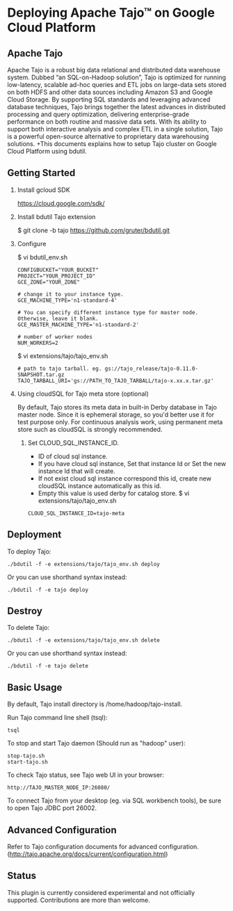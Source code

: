 Deploying Apache Tajo™ on Google Cloud Platform
===============================================

Apache Tajo
-----------

Apache Tajo is a robust big data relational and distributed data warehouse system. Dubbed “an SQL-on-Hadoop solution”, Tajo is optimized for running low-latency, scalable ad-hoc queries and ETL jobs on large-data sets stored on both HDFS and other data sources including Amazon S3 and Google Cloud Storage. By supporting SQL standards and leveraging advanced database techniques, Tajo brings together the latest advances in distributed processing and query optimization, delivering enterprise-grade performance on both routine and massive data sets. With its ability to support both interactive analysis and complex ETL in a single solution, Tajo is a powerful open-source alternative to proprietary data warehousing solutions. 
+This documents explains how to setup Tajo cluster on Google Cloud Platform using bdutil.

Getting Started
---------------

1. Install gcloud SDK

    https://cloud.google.com/sdk/
    
2. Install bdutil Tajo extension

    $ git clone -b tajo https://github.com/gruter/bdutil.git
    
3. Configure
   
    $ vi  bdutil_env.sh

    ```
    CONFIGBUCKET="YOUR_BUCKET" 
    PROJECT="YOUR_PROJECT_ID" 
    GCE_ZONE="YOUR_ZONE"
    
    # change it to your instance type.
    GCE_MACHINE_TYPE='n1-standard-4'  
    
    # You can specify different instance type for master node. Otherwise, leave it blank.
    GCE_MASTER_MACHINE_TYPE='n1-standard-2'    

    # number of worker nodes 
    NUM_WORKERS=2
    ```
    
    $ vi extensions/tajo/tajo_env.sh
    
    ```
    # path to tajo tarball. eg. gs://tajo_release/tajo-0.11.0-SNAPSHOT.tar.gz
    TAJO_TARBALL_URI='gs://PATH_TO_TAJO_TARBALL/tajo-x.xx.x.tar.gz'
    ```
    
4. Using cloudSQL for Tajo meta store (optional)
    
    By default, Tajo stores its meta data in built-in Derby database in Tajo master node. Since it is ephemeral storage, so you'd better use it for test purpose only. 
    For continuous analysis work, using permanent meta store such as cloudSQL is strongly recommended.

    1. Set CLOUD_SQL_INSTANCE_ID.
       - ID of cloud sql instance.
       - If you have cloud sql instance, Set that instance Id or Set the new instance Id that will create.
       - If not exist cloud sql instance correspond this id, create new cloudSQL instance automatically as this id.
       - Empty this value is used derby for catalog store.
       $ vi extensions/tajo/tajo_env.sh
       
       ```
       CLOUD_SQL_INSTANCE_ID=tajo-meta
       ```

Deployment
----------

To deploy Tajo:

    ./bdutil -f -e extensions/tajo/tajo_env.sh deploy

Or you can use shorthand syntax instead:

    ./bdutil -f -e tajo deploy
    
Destroy
-------

To delete Tajo:

    ./bdutil -f -e extensions/tajo/tajo_env.sh delete

Or you can use shorthand syntax instead:

    ./bdutil -f -e tajo delete

Basic Usage
-----------

By default, Tajo install directory is /home/hadoop/tajo-install. 

Run Tajo command line shell (tsql):

    tsql 
    
To stop and start Tajo daemon (Should run as "hadoop" user):

    stop-tajo.sh 
    start-tajo.sh

To check Tajo status, see Tajo web UI in your browser: 

    http://TAJO_MASTER_NODE_IP:26080/

To connect Tajo from your desktop (eg. via SQL workbench tools), be sure to open Tajo JDBC port 26002.
    
Advanced Configuration
----------------------

Refer to Tajo configuration documents for advanced configuration. (http://tajo.apache.org/docs/current/configuration.html)

Status
------

This plugin is currently considered experimental and not officially supported.
Contributions are more than welcome.

